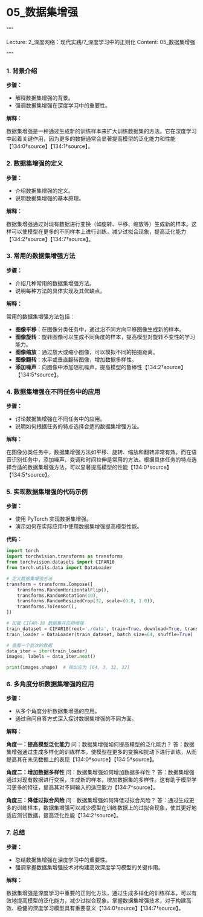 # 05_数据集增强


"""

Lecture: 2_深度网络：现代实践/7_深度学习中的正则化
Content: 05_数据集增强

"""


### 1. 背景介绍
**步骤：**

- 解释数据集增强的背景。
- 强调数据集增强在深度学习中的重要性。

**解释：**

数据集增强是一种通过生成新的训练样本来扩大训练数据集的方法。它在深度学习中起着关键作用，因为更多的数据通常会显著提高模型的泛化能力和性能【134:0†source】【134:1†source】。

### 2. 数据集增强的定义
**步骤：**

- 介绍数据集增强的定义。
- 说明数据集增强的基本原理。

**解释：**

数据集增强通过对现有数据进行变换（如旋转、平移、缩放等）生成新的样本。这样可以使模型在更多的不同样本上进行训练，减少过拟合现象，提高泛化能力【134:2†source】【134:7†source】。

### 3. 常用的数据集增强方法
**步骤：**

- 介绍几种常用的数据集增强方法。
- 说明每种方法的具体实现及其优缺点。

**解释：**

常用的数据集增强方法包括：

- **图像平移**：在图像分类任务中，通过沿不同方向平移图像生成新的样本。
- **图像旋转**：旋转图像可以生成不同角度的样本，提高模型对旋转不变性的学习能力。
- **图像缩放**：通过放大或缩小图像，可以模拟不同的拍摄距离。
- **图像翻转**：水平或垂直翻转图像，增加数据多样性。
- **添加噪声**：向图像中添加随机噪声，提高模型的鲁棒性【134:2†source】【134:5†source】。

### 4. 数据集增强在不同任务中的应用
**步骤：**

- 讨论数据集增强在不同任务中的应用。
- 说明如何根据任务的特点选择合适的数据集增强方法。

**解释：**

在图像分类任务中，数据集增强方法如平移、旋转、缩放和翻转非常有效。而在语音识别任务中，添加噪声、变调和时间拉伸是常用的方法。根据具体任务的特点选择合适的数据集增强方法，可以显著提高模型的性能【134:0†source】【134:5†source】。

### 5. 实现数据集增强的代码示例
**步骤：**

- 使用 PyTorch 实现数据集增强。
- 演示如何在实际应用中使用数据集增强提高模型性能。

**代码：**

```python
import torch
import torchvision.transforms as transforms
from torchvision.datasets import CIFAR10
from torch.utils.data import DataLoader

# 定义数据集增强方法
transform = transforms.Compose([
    transforms.RandomHorizontalFlip(),
    transforms.RandomRotation(10),
    transforms.RandomResizedCrop(32, scale=(0.8, 1.0)),
    transforms.ToTensor(),
])

# 加载 CIFAR-10 数据集并应用增强
train_dataset = CIFAR10(root='./data', train=True, download=True, transform=transform)
train_loader = DataLoader(train_dataset, batch_size=64, shuffle=True)

# 查看一个批次的数据
data_iter = iter(train_loader)
images, labels = data_iter.next()

print(images.shape)  # 输出应为 [64, 3, 32, 32]
```

### 6. 多角度分析数据集增强的应用
**步骤：**

- 从多个角度分析数据集增强的应用。
- 通过自问自答方式深入探讨数据集增强的不同方面。

**解释：**

**角度一：提高模型泛化能力**
问：数据集增强如何提高模型的泛化能力？
答：数据集增强通过生成多样化的训练样本，使模型在更多的变换和扰动下进行训练，从而提高其在未见数据上的表现【134:0†source】【134:5†source】。

**角度二：增加数据多样性**
问：数据集增强如何增加数据多样性？
答：数据集增强通过对现有数据进行变换，生成新的样本，增加数据集的多样性。这有助于模型学习更多的特征，提高其对不同输入的适应能力【134:7†source】。

**角度三：降低过拟合风险**
问：数据集增强如何降低过拟合风险？
答：通过生成更多的训练样本，数据集增强可以减少模型在训练数据上的过拟合现象，使其更好地适应测试数据，提高泛化性能【134:2†source】。

### 7. 总结
**步骤：**

- 总结数据集增强在深度学习中的重要性。
- 强调掌握数据集增强技术对构建高效深度学习模型的关键作用。

**解释：**

数据集增强是深度学习中重要的正则化方法，通过生成多样化的训练样本，可以有效地提高模型的泛化能力，减少过拟合现象。掌握数据集增强技术，对于构建高效、稳健的深度学习模型具有重要意义【134:0†source】【134:7†source】。